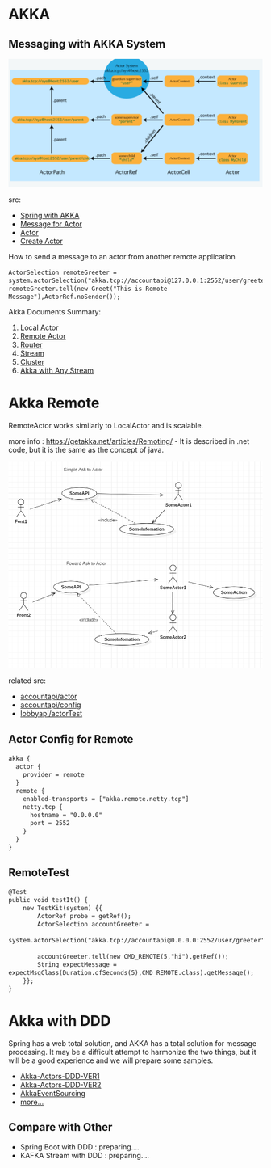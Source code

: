 # AKKA


## Messaging with AKKA System

![goal](doc-res/akka-actorpath.png)

src:
* [Spring with AKKA](../accountapi/src/main/java/com/webnori/psmon/cloudspring/accountapi/config)
* [Message for Actor](../library/src/main/java/com/webnori/psmon/cloudspring/library/common/message)
* [Actor](../accountapi/src/main/java/com/webnori/psmon/cloudspring/accountapi/actor)
* [Create Actor](../accountapi/src/main/java/com/webnori/psmon/cloudspring/accountapi/AccountapiApplication.java)


How to send a message to an actor from another remote application

    ActorSelection remoteGreeter = system.actorSelection("akka.tcp://accountapi@127.0.0.1:2552/user/greeter");
    remoteGreeter.tell(new Greet("This is Remote Message"),ActorRef.noSender());

Akka Documents Summary:
1. [Local Actor](https://doc.akka.io/docs/akka/current/actors.html#actor-api)
2. [Remote Actor](https://doc.akka.io/docs/akka/current/remoting.html)
3. [Router](https://doc.akka.io/docs/akka/current/routing.html)
4. [Stream](https://doc.akka.io/docs/akka/current/stream/stream-flows-and-basics.html)
5. [Cluster](https://doc.akka.io/docs/akka/current/common/cluster.html#intro)
6. [Akka with Any Stream](https://developer.lightbend.com/docs/alpakka/current/)

# Akka Remote

RemoteActor works similarly to LocalActor and is scalable.

more info : https://getakka.net/articles/Remoting/ - It is described in .net code, but it is the same as the concept of java.

![image](doc-res/rest-actor.png)

related src:
- [accountapi/actor](../accountapi/src/main/java/com/webnori/psmon/cloudspring/accountapi/actor)
- [accountapi/config](../accountapi/src/main/resources/application.conf)
- [lobbyapi/actorTest](../lobbyapi/src/test/java/com/webnori/psmon/cloudspring/lobbyapi/actor)


## Actor Config for Remote

    akka {
      actor {
        provider = remote
      }
      remote {
        enabled-transports = ["akka.remote.netty.tcp"]
        netty.tcp {
          hostname = "0.0.0.0"
          port = 2552
        }
      }
    }

## RemoteTest
    @Test
    public void testIt() {
        new TestKit(system) {{
            ActorRef probe = getRef();
            ActorSelection accountGreeter =
                    system.actorSelection("akka.tcp://accountapi@0.0.0.0:2552/user/greeter");

            accountGreeter.tell(new CMD_REMOTE(5,"hi"),getRef());
            String expectMessage = expectMsgClass(Duration.ofSeconds(5),CMD_REMOTE.class).getMessage();
        }};
    }



# Akka with DDD
Spring has a web total solution, and AKKA has a total solution for message processing. It may be a difficult attempt to harmonize the two things, but it will be a good experience and we will prepare some samples.

* [Akka-Actors-DDD-VER1](https://www.infoq.com/articles/Reactive-Systems-Akka-Actors-DomainDrivenDesign)
* [Akka-Actors-DDD-VER2](https://www.slideshare.net/Lightbend/using-the-actor-model-with-domaindriven-design-ddd-in-reactive-systems-with-vaughn-vernon)
* [AkkaEventSourcing](https://mromeh.com/2018/04/27/spring-boot-akka-event-sourcing-starter-part-1/)
* [more...](https://www.google.co.kr/search?newwindow=1&source=hp&ei=jQNCXIuxHYjhvASs1JmQAQ&q=spring+akka+ddd&btnK=Google+Search&oq=spring+akka+ddd)

## Compare with Other
* Spring Boot with DDD : preparing....
* KAFKA Stream with DDD : preparing....

